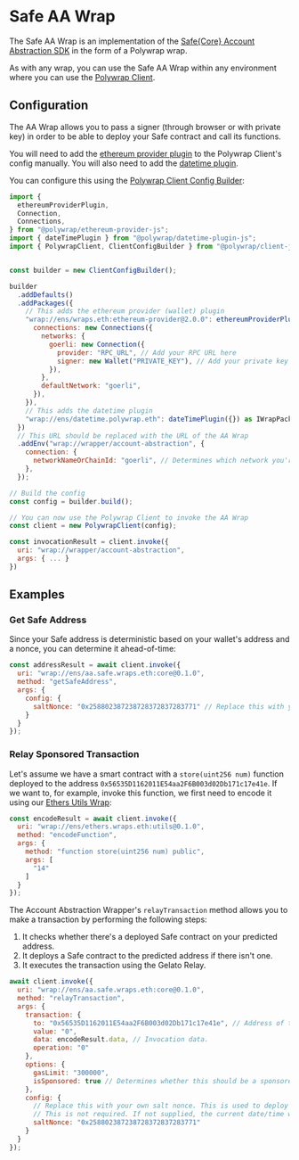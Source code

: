 # Safe AA Wrap

The Safe AA Wrap is an implementation of the [Safe{Core} Account Abstraction SDK](https://docs.safe.global/learn/safe-core/safe-core-account-abstraction-sdk) in the form of a Polywrap wrap.

As with any wrap, you can use the Safe AA Wrap within any environment where you can use the [Polywrap Client](https://docs.polywrap.io/clients).

## Configuration

The AA Wrap allows you to pass a signer (through browser or with private key) in order to be able to deploy your Safe contract and call its functions.

You will need to add the [ethereum provider plugin](https://github.com/polywrap/ethereum-wallet) to the Polywrap Client's config manually.
You will also need to add the [datetime plugin](https://github.com/polywrap/datetime).

You can configure this using the [Polywrap Client Config Builder](https://docs.polywrap.io/tutorials/use-wraps/configure-client):

```javascript
import {
  ethereumProviderPlugin,
  Connection,
  Connections,
} from "@polywrap/ethereum-provider-js";
import { dateTimePlugin } from "@polywrap/datetime-plugin-js";
import { PolywrapClient, ClientConfigBuilder } from "@polywrap/client-js";


const builder = new ClientConfigBuilder();

builder
  .addDefaults()
  .addPackages({
    // This adds the ethereum provider (wallet) plugin
    "wrap://ens/wraps.eth:ethereum-provider@2.0.0": ethereumProviderPlugin({
      connections: new Connections({
        networks: {
          goerli: new Connection({
            provider: "RPC_URL", // Add your RPC URL here
            signer: new Wallet("PRIVATE_KEY"), // Add your private key here
          }),
        },
        defaultNetwork: "goerli",
      }),
    }),
    // This adds the datetime plugin
    "wrap://ens/datetime.polywrap.eth": dateTimePlugin({}) as IWrapPackage,
  })
  // This URL should be replaced with the URL of the AA Wrap
  .addEnv("wrap://wrapper/account-abstraction", {
    connection: {
      networkNameOrChainId: "goerli", // Determines which network you're using
    },
  });

// Build the config
const config = builder.build();

// You can now use the Polywrap Client to invoke the AA Wrap
const client = new PolywrapClient(config);

const invocationResult = client.invoke({
  uri: "wrap://wrapper/account-abstraction",
  args: { ... }
})
```

## Examples

### Get Safe Address

Since your Safe address is deterministic based on your wallet's address and a nonce, you can determine it ahead-of-time:

```javascript
const addressResult = await client.invoke({
  uri: "wrap://ens/aa.safe.wraps.eth:core@0.1.0",
  method: "getSafeAddress",
  args: {
    config: {
      saltNonce: "0x258802387238728372837283771" // Replace this with your own salt nonce
    }
  }
});
```

### Relay Sponsored Transaction

Let's assume we have a smart contract with a `store(uint256 num)` function deployed to the address `0x56535D1162011E54aa2F6B003d02Db171c17e41e`.
If we want to, for example, invoke this function, we first need to encode it using our [Ethers Utils Wrap](https://github.com/polywrap/ethers):

```javascript
const encodeResult = await client.invoke({
  uri: "wrap://ens/ethers.wraps.eth:utils@0.1.0",
  method: "encodeFunction",
  args: {
    method: "function store(uint256 num) public",
    args: [
      "14"
    ]
  }
});
```

The Account Abstraction Wrapper's `relayTransaction` method allows you to make a transaction by performing the following steps:

1. It checks whether there's a deployed Safe contract on your predicted address.
2. It deploys a Safe contract to the predicted address if there isn't one.
3. It executes the transaction using the Gelato Relay.

```javascript
await client.invoke({
  uri: "wrap://ens/aa.safe.wraps.eth:core@0.1.0",
  method: "relayTransaction",
  args: {
    transaction: {
      to: "0x56535D1162011E54aa2F6B003d02Db171c17e41e", // Address of the contract you're invoking
      value: "0",
      data: encodeResult.data, // Invocation data.
      operation: "0"
    },
    options: {
      gasLimit: "300000",
      isSponsored: true // Determines whether this should be a sponsored (gasless) transaction or not
    },
    config: {
      // Replace this with your own salt nonce. This is used to deploy your safe contract if there is none.
      // This is not required. If not supplied, the current date/time will be used to generate a salt nonce.
      saltNonce: "0x258802387238728372837283771"
    }
  }
});
```
